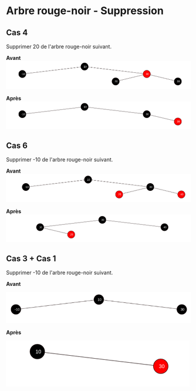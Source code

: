 # Arbre rouge-noir - Suppression

## Cas 4
Supprimer 20 de l'arbre rouge-noir suivant.

**Avant**
<img src="cas4a.png">

**Après**
<img src="cas4b.png">

## Cas 6
Supprimer -10 de l'arbre rouge-noir suivant.

**Avant**
<img src="cas6a.png">

**Après**
<img src="cas6b.png">

## Cas 3 + Cas 1
Supprimer -10 de l'arbre rouge-noir suivant.

**Avant**

<img src="cas3a.png">

**Après**

<img src="cas3b.png">
